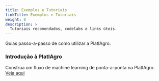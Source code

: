 ```yaml
---
title: Exemplos e Tutoriais
linkTitle: Exemplos e Tutoriais
weight: 8
description: >
  Tutoriais recomendados, codelabs e links úteis.
---
```


Guias passo-a-passo de como utilizar a PlatIAgro.

### Introdução à PlatIAgro

Construa um fluxo de machine learning de ponta-a-ponta na PlatIAgro.<br>
[Veja aqui](https://platiagro.github.io/tutorials/)
